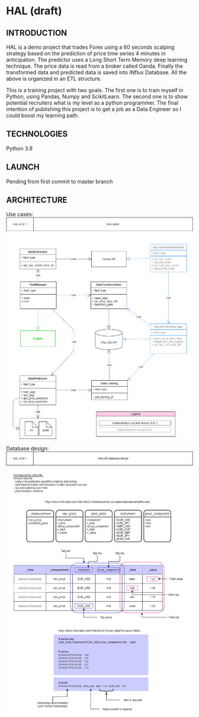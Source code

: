 # HAL (draft)

## INTRODUCTION
HAL is a demo project that trades Forex using a 60 seconds scalping strategy based on the prediction of price time series 4 minutes in anticipation. The predictor uses a Long Short Term Memory deep learning technique. The price data is read from a broker called Oanda. Finally the transformed data and predicted data is saved into  INflux Database. All the above is organized in an ETL structure.

This is a training project with two goals. The first one is to train myself in Python, using Pandas, Numpy and ScikitLearn. The second one is to show potential recruiters what is my level as a python programmer. The final intention of publishing this project is to get a job as a Data Engineer so I could boost my learning path.

## TECHNOLOGIES
Python 3.8

## LAUNCH
Pending from first commit to master branch

## ARCHITECTURE
Use cases: 
![Use_cases](pics/HAL_design_v0_9_1_Use_cases.png)

Database design:
![Database_design](pics/HAL_design_v0_9_1_InfluxDB_tables_design.png)
